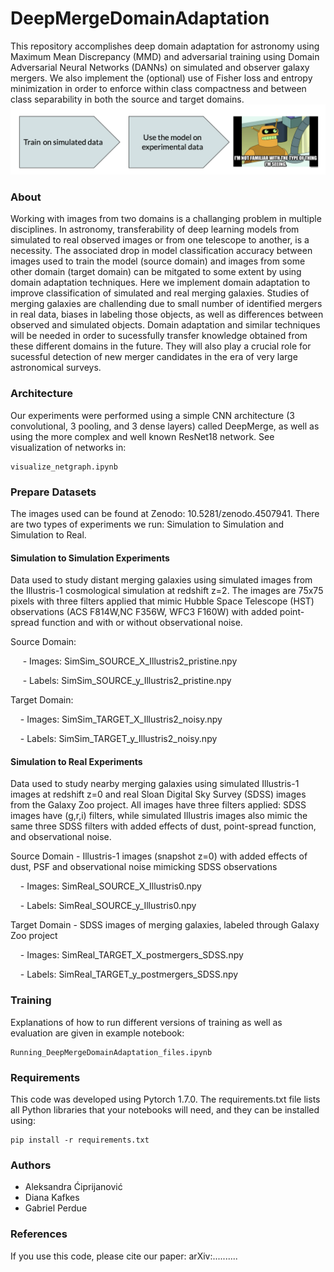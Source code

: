 # DeepMergeDomainAdaptation
This repository accomplishes deep domain adaptation for astronomy using Maximum Mean Discrepancy (MMD) and adversarial training using Domain Adversarial Neural Networks (DANNs) on simulated and observer galaxy mergers. We also implement the (optional) use of Fisher loss and entropy minimization in order to enforce within class compactness and between class separability in both the source and target domains.
![](images/source_target.png)

### About
Working with images from two domains is a challanging problem in multiple disciplines. In astronomy, transferability of deep learning models from simulated to real observed images or from one telescope to another, is a necessity.
The associated drop in model classification accuracy between images used to train the model (source domain) and images from some other domain (target domain) can be mitgated to some extent by using domain adaptation techniques. 
Here we implement domain adaptation to improve classification of simulated and real merging galaxies. Studies of merging galaxies are challending due to small number of identified mergers in real data, biases in labeling those objects, as well as differences between observed and simulated objects. Domain adaptation and similar techniques will be needed in order to sucessfully transfer knowledge obtained from these different domains in the future. They will also play a crucial role for sucessful detection of new merger candidates in the era of very large astronomical surveys.

### Architecture
Our experiments were performed using a simple CNN architecture (3 convolutional, 3 pooling, and 3 dense layers) called DeepMerge, as well as using the more complex and well known ResNet18 network. See visualization of networks in:
```
visualize_netgraph.ipynb 
```

### Prepare Datasets
The images used can be found at Zenodo: 10.5281/zenodo.4507941. There are two types of experiments we run: Simulation to Simulation and Simulation to Real.

#### Simulation to Simulation Experiments
Data used to study distant merging galaxies using simulated images from the Illustris-1 cosmological simulation at redshift z=2. The images are 75x75 pixels with three filters applied that mimic Hubble Space Telescope (HST) observations (ACS F814W,NC F356W, WFC3 F160W) with added point-spread function and with or without observational noise.

Source Domain:

     - Images: SimSim_SOURCE_X_Illustris2_pristine.npy
     
     - Labels: SimSim_SOURCE_y_Illustris2_pristine.npy

Target Domain:

    - Images: SimSim_TARGET_X_Illustris2_noisy.npy
    
    - Labels: SimSim_TARGET_y_Illustris2_noisy.npy

#### Simulation to Real Experiments
Data used to study nearby merging galaxies using simulated Illustris-1 images at redshift z=0 and real Sloan Digital Sky Survey (SDSS) images from the Galaxy Zoo project. All images have three filters applied: SDSS images have (g,r,i) filters, while simulated Illustris images also mimic the same three SDSS filters with added effects of dust, point-spread function, and observational noise.

Source Domain - Illustris-1 images (snapshot z=0) with added effects of dust, PSF and observational noise mimicking SDSS observations

    - Images: SimReal_SOURCE_X_Illustris0.npy
    
    - Labels: SimReal_SOURCE_y_Illustris0.npy

Target Domain - SDSS images of merging galaxies, labeled through Galaxy Zoo project

    - Images: SimReal_TARGET_X_postmergers_SDSS.npy
    
    - Labels: SimReal_TARGET_y_postmergers_SDSS.npy


### Training
Explanations of how to run different versions of training as well as evaluation are given in example notebook: 
```
Running_DeepMergeDomainAdaptation_files.ipynb 
```


### Requirements
This code was developed using Pytorch 1.7.0. The requirements.txt file lists all Python libraries that your notebooks will need, and they can be installed using:
```
pip install -r requirements.txt
```


### Authors
- Aleksandra Ćiprijanović
- Diana Kafkes
- Gabriel Perdue

### References
If you use this code, please cite our paper: arXiv:..........
